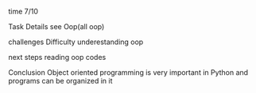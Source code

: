 time 7/10

Task Details
see Oop(all oop)

challenges
Difficulty underestanding oop


next steps
reading oop codes


Conclusion
Object oriented programming is very important in Python and programs can be organized in it